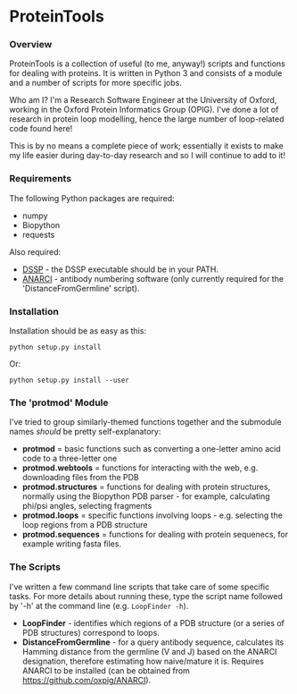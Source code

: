 # ProteinTools

### Overview

ProteinTools is a collection of useful (to me, anyway!) scripts and functions for dealing with proteins. It is written in Python 3 and consists of a module and a number of scripts for more specific jobs.

Who am I? I'm a Research Software Engineer at the University of Oxford, working in the Oxford Protein Informatics Group (OPIG). I've done a lot of research in protein loop modelling, hence the large number of loop-related code found here!

This is by no means a complete piece of work; essentially it exists to make my life easier during day-to-day research and so I will continue to add to it!

### Requirements

The following Python packages are required:
  - numpy
  - Biopython
  - requests

Also required:
  - [DSSP](https://github.com/cmbi/dssp) - the DSSP executable should be in your PATH.
  - [ANARCI](https://github.com/oxpig/ANARCI) - antibody numbering software (only currently required for the 'DistanceFromGermline' script).


### Installation

Installation should be as easy as this:

`python setup.py install`

Or:

`python setup.py install --user`


### The 'protmod' Module

I've tried to group similarly-themed functions together and the submodule names *should* be pretty self-explanatory:

  - **protmod** = basic functions such as converting a one-letter amino acid code to a three-letter one
  - **protmod.webtools** = functions for interacting with the web, e.g. downloading files from the PDB
  - **protmod.structures** = functions for dealing with protein structures, normally using the Biopython PDB parser - for example, calculating phi/psi angles, selecting fragments
  - **protmod.loops** = specific functions involving loops - e.g. selecting the loop regions from a PDB structure
  - **protmod.sequences** = functions for dealing with protein sequenecs, for example writing fasta files.


### The Scripts

I've written a few command line scripts that take care of some specific tasks. For more details about running these, type the script name followed by '-h' at the command line (e.g. `LoopFinder -h`).

  - **LoopFinder** - identifies which regions of a PDB structure (or a series of PDB structures) correspond to loops.
  - **DistanceFromGermline** - for a query antibody sequence, calculates its Hamming distance from the germline (V and J) based on the ANARCI designation, therefore estimating how naive/mature it is. Requires ANARCI to be installed (can be obtained from https://github.com/oxpig/ANARCI). 
